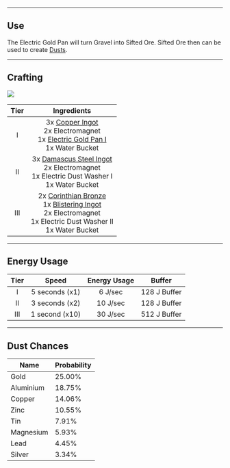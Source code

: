 ***
## Use

The Electric Gold Pan will turn Gravel into Sifted Ore. Sifted Ore then can be used to create [Dusts](https://github.com/TheBusyBiscuit/Slimefun4/wiki/Dusts).
***

## Crafting

![](http://imgur.com/K0A8XhP.gif)            

| Tier | Ingredients |
| :----: |:----------------: |
|I|3x [Copper Ingot](https://github.com/TheBusyBiscuit/Slimefun4/wiki/Ingots)<br>2x Electromagnet<br>1x [Electric Gold Pan I](https://github.com/TheBusyBiscuit/Slimefun4/wiki/Electric-Gold-Pan)<br>1x Water Bucket|
|II|3x [Damascus Steel Ingot](https://github.com/TheBusyBiscuit/Slimefun4/wiki/Ingots)<br>2x Electromagnet<br>1x Electric Dust Washer I<br>1x Water Bucket|
|III|2x [Corinthian Bronze](https://github.com/TheBusyBiscuit/Slimefun4/wiki/Ingots)<br>1x [Blistering Ingot](https://github.com/TheBusyBiscuit/Slimefun4/wiki/Ingots)<br> 2x Electromagnet<br>1x Electric Dust Washer II<br>1x Water Bucket|

***
## Energy Usage

| Tier | Speed | Energy Usage | Buffer |
| :----: |:----------------: | :------------: | :------: |
|I|5 seconds (x1)|6 J/sec|128 J Buffer|
|II|3 seconds (x2)|10 J/sec|128 J Buffer|
|III|1 second (x10)|30 J/sec|512 J Buffer|

***
## Dust Chances

| Name | Probability |
| -- | -- |
| Gold | 25.00% |
| Aluminium | 18.75% |
| Copper | 14.06% |
| Zinc | 10.55% |
| Tin | 7.91% |
| Magnesium | 5.93% |
| Lead | 4.45% |
| Silver | 3.34% |